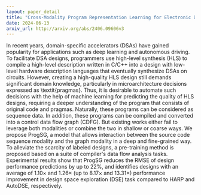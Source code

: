 ```yaml
---
layout: paper_detail
title: "Cross-Modality Program Representation Learning for Electronic Design Automation with High-Level Synthesis"
date: 2024-06-13
arxiv_url: http://arxiv.org/abs/2406.09606v3
---
```


In recent years, domain-specific accelerators (DSAs) have gained popularity for applications such as deep learning and autonomous driving. To facilitate DSA designs, programmers use high-level synthesis (HLS) to compile a high-level description written in C/C++ into a design with low-level hardware description languages that eventually synthesize DSAs on circuits. However, creating a high-quality HLS design still demands significant domain knowledge, particularly in microarchitecture decisions expressed as \textit{pragmas}. Thus, it is desirable to automate such decisions with the help of machine learning for predicting the quality of HLS designs, requiring a deeper understanding of the program that consists of original code and pragmas. Naturally, these programs can be considered as sequence data. In addition, these programs can be compiled and converted into a control data flow graph (CDFG). But existing works either fail to leverage both modalities or combine the two in shallow or coarse ways. We propose ProgSG, a model that allows interaction between the source code sequence modality and the graph modality in a deep and fine-grained way. To alleviate the scarcity of labeled designs, a pre-training method is proposed based on a suite of compiler's data flow analysis tasks. Experimental results show that ProgSG reduces the RMSE of design performance predictions by up to $22\%$, and identifies designs with an average of $1.10\times$ and $1.26\times$ (up to $8.17\times$ and $13.31\times$) performance improvement in design space exploration (DSE) task compared to HARP and AutoDSE, respectively.
